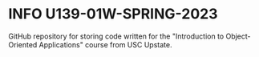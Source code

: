 # INFO U139-01W-SPRING-2023

GitHub repository for storing code written for the "Introduction to Object-Oriented Applications" course from USC Upstate.